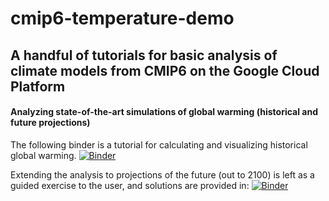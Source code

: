 # cmip6-temperature-demo

## A handful of tutorials for basic analysis of climate models from CMIP6 on the Google Cloud Platform

#### Analyzing state-of-the-art simulations of global warming (historical and future projections)

The following binder is a tutorial for calculating and visualizing historical global warming.
[![Binder](https://binder.pangeo.io/badge_logo.svg)](https://binder.pangeo.io/v2/gh/hdrake/cmip6-temperature-demo/master?filepath=notebooks%2F00_calculate_simulated_global_warming.ipynb)

Extending the analysis to projections of the future (out to 2100) is left as a guided exercise to the user, and solutions are provided in:
[![Binder](https://binder.pangeo.io/badge_logo.svg)](https://binder.pangeo.io/v2/gh/hdrake/cmip6-temperature-demo/master?filepath=notebooks%2F00s_solution_SSP_exercise.ipynb)
